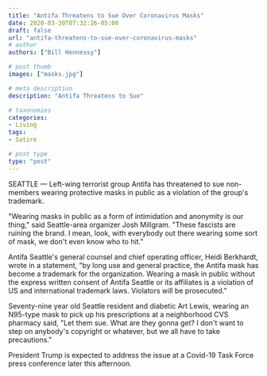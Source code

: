 ```yaml
---
title: "Antifa Threatens to Sue Over Coronavirus Masks"
date: 2020-03-30T07:32:26-05:00
draft: false
url: "antifa-threatens-to-sue-over-coronavirus-masks"
# author
authors: ["Bill Hennessy"]

# post thumb
images: ["masks.jpg"]

# meta description
description: "Antifa Threatens to Sue"

# taxonomies
categories: 
- Living
tags:
- Satire

# post type
type: "post"
---
```


SEATTLE — Left-wing terrorist group Antifa has threatened to sue non-members wearing protective masks in public as a violation of the group's trademark.

"Wearing masks in public as a form of intimidation and anonymity is our thing," said Seattle-area organizer Josh Millgram. "These fascists are ruining the brand. I mean, look, with everybody out there wearing some sort of mask, we don't even know who to hit."

Antifa Seattle's general counsel and chief operating officer, Heidi Berkhardt, wrote in a statement, "by long use and general practice, the Antifa mask has become a trademark for the organization. Wearing a mask in public without the express written consent of Antifa Seattle or its affiliates is a violation of US and international trademark laws. Violators will be prosecuted."

Seventy-nine year old Seattle resident and diabetic Art Lewis, wearing an N95-type mask to pick up his prescriptions at a neighborhood CVS pharmacy said, "Let them sue. What are they gonna get? I don't want to step on anybody's copyright or whatever, but we all have to take precautions."
 
President Trump is expected to address the issue at a Covid-19 Task Force press conference later this afternoon. 